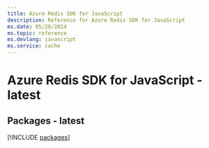 ```yaml
---
title: Azure Redis SDK for JavaScript
description: Reference for Azure Redis SDK for JavaScript
ms.date: 05/28/2024
ms.topic: reference
ms.devlang: javascript
ms.service: cache
---
```

# Azure Redis SDK for JavaScript - latest
## Packages - latest
[!INCLUDE [packages](redis-index.md)]
